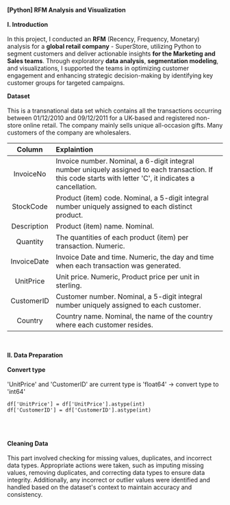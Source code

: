 **[Python] RFM Analysis and Visualization** <br/><br/>
**I. Introduction** <br/><br/>
In this project, I conducted an **RFM** (Recency, Frequency, Monetary) analysis for a **global retail company** - SuperStore, utilizing Python to segment customers and deliver actionable insights **for the Marketing and Sales teams**. Through exploratory **data analysis**, **segmentation modeling**, and visualizations, I supported the teams in optimizing customer engagement and enhancing strategic decision-making by identifying key customer groups for targeted campaigns.
<br/>

**Dataset** <br/><br/>
This is a transnational data set which contains all the transactions occurring between 01/12/2010 and 09/12/2011 for a UK-based and registered non-store online retail. The company mainly sells unique all-occasion gifts. Many customers of the company are wholesalers.
<br/>

| Column | Explaintion |
| :--: | :-- |
| InvoiceNo | Invoice number. Nominal, a 6-digit integral number uniquely assigned to each transaction. If this code starts with letter 'C', it indicates a cancellation. |
| StockCode | Product (item) code. Nominal, a 5-digit integral number uniquely assigned to each distinct product. |
| Description | Product (item) name. Nominal. |
| Quantity | The quantities of each product (item) per transaction. Numeric. |
| InvoiceDate | Invoice Date and time. Numeric, the day and time when each transaction was generated. |
| UnitPrice | Unit price. Numeric, Product price per unit in sterling. |
| CustomerID | Customer number. Nominal, a 5-digit integral number uniquely assigned to each customer. |
| Country | Country name. Nominal, the name of the country where each customer resides. |
<br/>

**II. Data Preparation** <br/><br/>
**Convert type** <br/><br/>
'UnitPrice' and 'CustomerID' are current type is 'float64' -> convert type to 'int64' 
```
df['UnitPrice'] = df['UnitPrice'].astype(int)
df['CustomerID'] = df['CustomerID'].astype(int)
```
<br/><br/>

**Cleaning Data**<br/><br/>
This part involved checking for missing values, duplicates, and incorrect data types. Appropriate actions were taken, such as imputing missing values, removing duplicates, and correcting data types to ensure data integrity. Additionally, any incorrect or outlier values were identified and handled based on the dataset's context to maintain accuracy and consistency.
